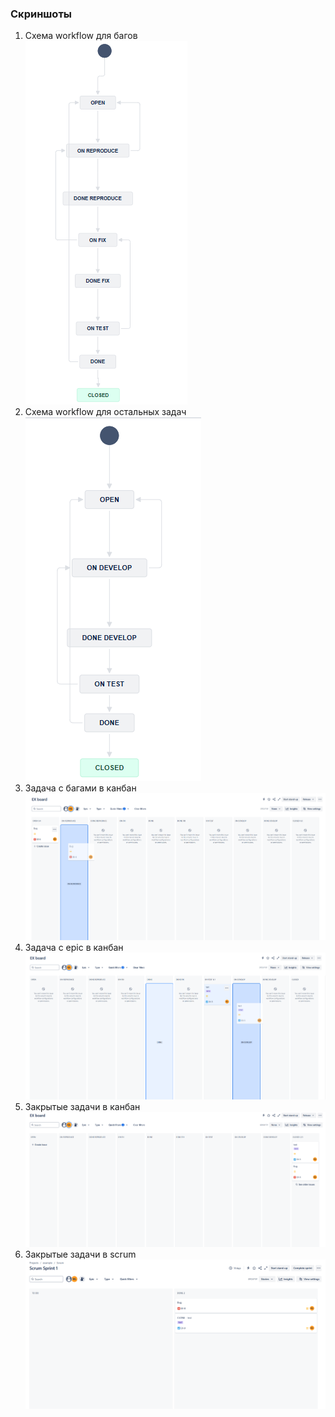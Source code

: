 ### Скриншоты
1. Схема workflow для багов    
![bug](./bug_workflow.png)  
2. Схема workflow для остальных задач   
![tasks](./tasks_workflow.png)  
3. Задача с багами в канбан  
![bug](./bug.png)  
4. Задача с epic в канбан  
![epic](./epic.png)  
5. Закрытые задачи в канбан  
![closed](./closed.png)  
6. Закрытые задачи в scrum  
![scrum](./scrum.png) 
